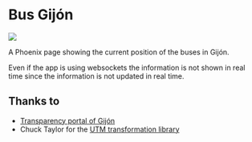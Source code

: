 # Bus Gijón #
![](https://travis-ci.org/rafadc/busgijon.svg)

A Phoenix page showing the current position of the buses in Gijón.

Even if the app is using websockets the information is not shown in real time since the information is not updated in real time.

## Thanks to ##

- [Transparency portal of Gijón](http://transparencia.gijon.es/)
- Chuck Taylor for the [UTM transformation library](http://home.hiwaay.net/~taylorc/toolbox/geography/geoutm.html)
